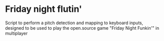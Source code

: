 # Friday night flutin'
Script to perform a pitch detection and mapping to keyboard inputs, designed to be used to play the open.source game "Friday Night Funkin'" in multiplayer
